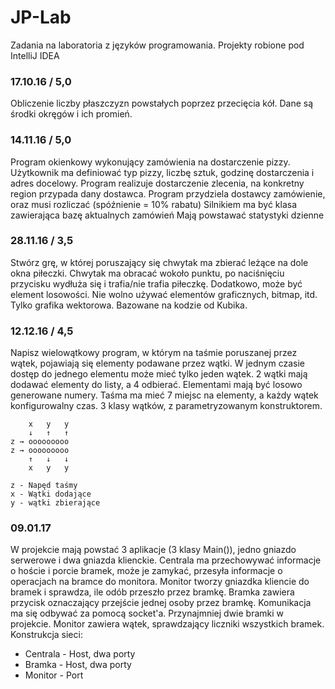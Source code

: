 # JP-Lab
Zadania na laboratoria z języków programowania. Projekty robione pod IntelliJ IDEA

### 17.10.16 / 5,0
Obliczenie liczby płaszczyzn powstałych poprzez przecięcia kół. Dane są środki okręgów i ich promień.

### 14.11.16 / 5,0
Program okienkowy wykonujący zamówienia na dostarczenie pizzy. Użytkownik ma definiować typ pizzy, liczbę sztuk, godzinę dostarczenia i adres docelowy.
Program realizuje dostarczenie zlecenia, na konkretny region przypada dany dostawca.
Program przydziela dostawcy zamówienie, oraz musi rozliczać (spóźnienie = 10% rabatu)
Silnikiem ma być klasa zawierająca bazę aktualnych zamówień
Mają powstawać statystyki dzienne

### 28.11.16 / 3,5
Stwórz grę, w której poruszający się chwytak ma zbierać leżące na dole okna piłeczki. Chwytak ma obracać wokoło punktu, po naciśnięciu przycisku wydłuża się i trafia/nie trafia piłeczkę. Dodatkowo, może być element losowości. Nie wolno używać elementów graficznych, bitmap, itd. Tylko grafika wektorowa. Bazowane na kodzie od Kubika.

### 12.12.16 / 4,5
Napisz wielowątkowy program, w którym na taśmie poruszanej przez wątek, pojawiają się elementy podawane przez wątki. W jednym czasie dostęp do jednego elementu może mieć tylko jeden wątek. 2 wątki mają dodawać elementy do listy, a 4 odbierać. Elementami mają być losowo generowane numery. Taśma ma mieć 7 miejsc na elementy, a każdy wątek konfigurowalny czas. 3 klasy wątków, z parametryzowanym konstruktorem.

	    x   y   y
	    ↓   ↑   ↑
    z → ooooooooo
    z → ooooooooo
        ↑   ↓   ↓
        x   y   y

    z - Napęd taśmy
    x - Wątki dodające
    y - wątki zbierające

### 09.01.17
W projekcie mają powstać 3 aplikacje (3 klasy Main()), jedno gniazdo serwerowe i dwa gniazda klienckie. Centrala ma przechowywać informacje o hoście i porcie bramek, może je zamykać, przesyła informacje o operacjach na bramce do monitora. Monitor tworzy gniazdka kliencie do bramek i sprawdza, ile odób przeszło przez bramkę. Bramka zawiera przycisk oznaczający przejście jednej osoby przez bramkę. Komunikacja ma się odbywać za pomocą socket'a. Przynajmniej dwie bramki w projekcie. Monitor zawiera wątek, sprawdzający liczniki wszystkich bramek. Konstrukcja sieci:
- Centrala - Host, dwa porty
- Bramka - Host, dwa porty
- Monitor - Port
